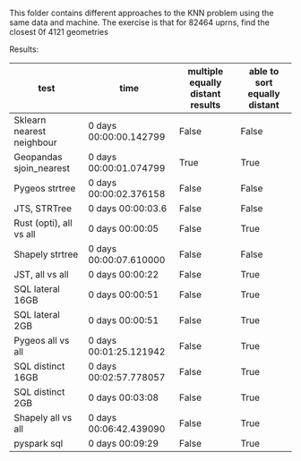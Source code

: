 This folder contains different approaches to the KNN problem using the
same data and machine.
The exercise is that for 82464 uprns, find the closest 0f 4121 geometries

Results:

| test						         | time					          | multiple equally distant results | able to sort equally distant |
| ------------------------ |------------------------|----------------------------------|------------------------------|
|Sklearn nearest neighbour |0 days 00:00:00.142799	|False								             |False
|Geopandas sjoin_nearest	 |0 days 00:00:01.074799	|True								               |True
|Pygeos strtree				     |0 days 00:00:02.376158	|False								             |False
|JTS, STRTree				       |0 days 00:00:03.6       |False								             |False
|Rust (opti), all vs all	 |0 days 00:00:05			    |False								             |True
|Shapely strtree				   |0 days 00:00:07.610000	|False								             |False
|JST, all vs all				   |0 days 00:00:22			    |False								             |True
|SQL lateral 16GB			     |0 days 00:00:51			    |False								             |True
|SQL lateral 2GB				   |0 days 00:00:51			    |False								             |True
|Pygeos all vs all			   |0 days 00:01:25.121942	|False								             |True
|SQL distinct 16GB			   |0 days 00:02:57.778057	|False								             |True
|SQL distinct 2GB			     |0 days 00:03:08			    |False								             |True
|Shapely all vs all			   |0 days 00:06:42.439090	|False								             |True
|pyspark sql					     |0 days 00:09:29			    |False								             |True	
